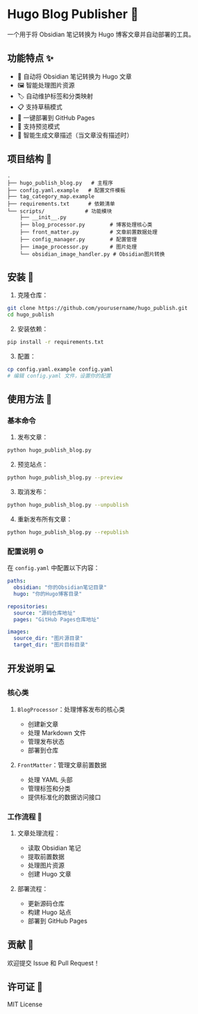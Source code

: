 # Hugo Blog Publisher 🚀

一个用于将 Obsidian 笔记转换为 Hugo 博客文章并自动部署的工具。

## 功能特点 ✨

- 📝 自动将 Obsidian 笔记转换为 Hugo 文章
- 🖼️ 智能处理图片资源
- 🏷️ 自动维护标签和分类映射
- 📋 支持草稿模式
- 🚀 一键部署到 GitHub Pages
- 👀 支持预览模式
- 🤖 智能生成文章描述（当文章没有描述时）

## 项目结构 📁

```
.
├── hugo_publish_blog.py   # 主程序
├── config.yaml.example   # 配置文件模板
├── tag_category_map.example 
├── requirements.txt      # 依赖清单
└── scripts/             # 功能模块
    ├── __init__.py
    ├── blog_processor.py        # 博客处理核心类
    ├── front_matter.py          # 文章前置数据处理
    ├── config_manager.py        # 配置管理
    ├── image_processor.py       # 图片处理
    └── obsidian_image_handler.py # Obsidian图片转换
```

## 安装 🔧

1. 克隆仓库：
```bash
git clone https://github.com/yourusername/hugo_publish.git
cd hugo_publish
```

2. 安装依赖：
```bash
pip install -r requirements.txt
```

3. 配置：
```bash
cp config.yaml.example config.yaml
# 编辑 config.yaml 文件，设置你的配置
```

## 使用方法 📖

### 基本命令

1. 发布文章：
```bash
python hugo_publish_blog.py
```

2. 预览站点：
```bash
python hugo_publish_blog.py --preview
```

3. 取消发布：
```bash
python hugo_publish_blog.py --unpublish
```

4. 重新发布所有文章：
```bash
python hugo_publish_blog.py --republish
```

### 配置说明 ⚙️

在 `config.yaml` 中配置以下内容：

```yaml
paths:
  obsidian: "你的Obsidian笔记目录"
  hugo: "你的Hugo博客目录"

repositories:
  source: "源码仓库地址"
  pages: "GitHub Pages仓库地址"

images:
  source_dir: "图片源目录"
  target_dir: "图片目标目录"
```

## 开发说明 💻

### 核心类

1. `BlogProcessor`：处理博客发布的核心类
   - 创建新文章
   - 处理 Markdown 文件
   - 管理发布状态
   - 部署到仓库

2. `FrontMatter`：管理文章前置数据
   - 处理 YAML 头部
   - 管理标签和分类
   - 提供标准化的数据访问接口

### 工作流程 🔄

1. 文章处理流程：
   - 读取 Obsidian 笔记
   - 提取前置数据
   - 处理图片资源
   - 创建 Hugo 文章

2. 部署流程：
   - 更新源码仓库
   - 构建 Hugo 站点
   - 部署到 GitHub Pages

## 贡献 🤝

欢迎提交 Issue 和 Pull Request！

## 许可证 📄

MIT License
